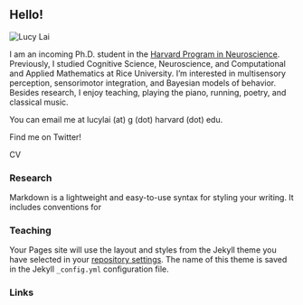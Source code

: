 ## Hello!

![Lucy Lai](/images/logo.png)

I am an incoming Ph.D. student in the [Harvard Program in Neuroscience](http://www.hms.harvard.edu/dms/neuroscience/index.html). Previously, I studied Cognitive Science, Neuroscience, and Computational and Applied Mathematics at Rice University. I’m interested in multisensory perception, sensorimotor integration, and Bayesian models of behavior. Besides research, I enjoy teaching, playing the piano, running, poetry, and classical music.

You can email me at lucylai (at) g (dot) harvard (dot) edu.

Find me on Twitter!

CV


### Research

Markdown is a lightweight and easy-to-use syntax for styling your writing. It includes conventions for


### Teaching

Your Pages site will use the layout and styles from the Jekyll theme you have selected in your [repository settings](https://github.com/lucylai96/lucylai96.github.io/settings). The name of this theme is saved in the Jekyll `_config.yml` configuration file.

### Links
